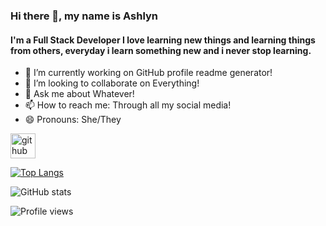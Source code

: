 ### Hi there 👋, my name is Ashlyn
#### I'm a Full Stack Developer I love learning new things and learning things from others, everyday i learn something new and i never stop learning.

- 🔭 I’m currently working on GitHub profile readme generator! 
- 👯 I’m looking to collaborate on Everything! 
- 💬 Ask me about Whatever! 
- 📫 How to reach me: Through all my social media! 
- 😄 Pronouns: She/They 


[<img src='https://cdn.jsdelivr.net/npm/simple-icons@3.0.1/icons/github.svg' alt='github' height='40'>](https://github.com/DeveloperAshlyn)  

[![Top Langs](https://github-readme-stats.vercel.app/api/top-langs/?username=DeveloperAshlyn)](https://github.com/anuraghazra/github-readme-stats)

![GitHub stats](https://github-readme-stats.vercel.app/api?username=DeveloperAshlyn&show_icons=true&count_private=true)  

![Profile views](https://gpvc.arturio.dev/DeveloperAshlyn)  
